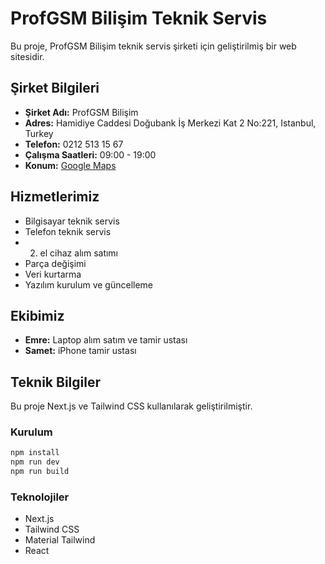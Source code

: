 # ProfGSM Bilişim Teknik Servis

Bu proje, ProfGSM Bilişim teknik servis şirketi için geliştirilmiş bir web sitesidir.

## Şirket Bilgileri

- **Şirket Adı:** ProfGSM Bilişim
- **Adres:** Hamidiye Caddesi Doğubank İş Merkezi Kat 2 No:221, Istanbul, Turkey
- **Telefon:** 0212 513 15 67
- **Çalışma Saatleri:** 09:00 - 19:00
- **Konum:** [Google Maps](https://maps.app.goo.gl/oatViegzgEwryYKQA)

## Hizmetlerimiz

- Bilgisayar teknik servis
- Telefon teknik servis
- 2. el cihaz alım satımı
- Parça değişimi
- Veri kurtarma
- Yazılım kurulum ve güncelleme

## Ekibimiz

- **Emre:** Laptop alım satım ve tamir ustası
- **Samet:** iPhone tamir ustası

## Teknik Bilgiler

Bu proje Next.js ve Tailwind CSS kullanılarak geliştirilmiştir.

### Kurulum

```bash
npm install
npm run dev
npm run build
```

### Teknolojiler

- Next.js
- Tailwind CSS
- Material Tailwind
- React
